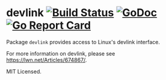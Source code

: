 devlink [![Build Status](https://travis-ci.org/mdlayher/devlink.svg?branch=master)](https://travis-ci.org/mdlayher/devlink) [![GoDoc](https://godoc.org/github.com/mdlayher/devlink?status.svg)](https://godoc.org/github.com/mdlayher/devlink) [![Go Report Card](https://goreportcard.com/badge/github.com/mdlayher/devlink)](https://goreportcard.com/report/github.com/mdlayher/devlink)
=======

Package `devlink` provides access to Linux's devlink interface.

For more information on devlink, please see https://lwn.net/Articles/674867/.

MIT Licensed.
